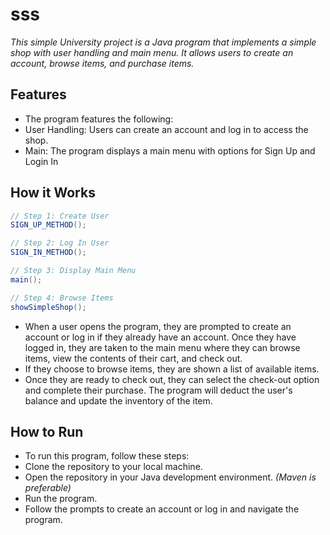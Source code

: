 # **sss**

_This simple University project is a Java program that implements a simple shop with user handling and main menu. It allows users to create an account, browse items, and purchase items._

## Features

- The program features the following:
- User Handling: Users can create an account and log in to access the shop.
- Main: The program displays a main menu with options for Sign Up and Login In

## How it Works

```java
// Step 1: Create User
SIGN_UP_METHOD();

// Step 2: Log In User
SIGN_IN_METHOD();

// Step 3: Display Main Menu
main();

// Step 4: Browse Items
showSimpleShop();
```

- When a user opens the program, they are prompted to create an account or log in if they already have an account. Once they have logged in, they are taken to the main menu where they can browse items, view the contents of their cart, and check out.
- If they choose to browse items, they are shown a list of available items.
- Once they are ready to check out, they can select the check-out option and complete their purchase. The program will deduct the user's balance and update the inventory of the item.

## How to Run

- To run this program, follow these steps:
- Clone the repository to your local machine.
- Open the repository in your Java development environment. _(Maven is preferable)_
- Run the program.
- Follow the prompts to create an account or log in and navigate the program.
